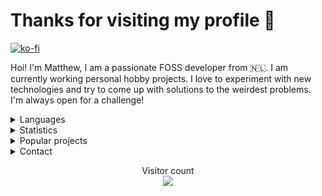 <h1>Thanks for visiting my profile 👋</h1>

[![ko-fi](https://ko-fi.com/img/githubbutton_sm.svg)](https://ko-fi.com/altf2)

Hoi! I'm Matthew, I am a passionate FOSS developer from 🇳🇱. I am currently working personal hobby projects. I love to experiment with new technologies and try to come up with solutions to the weirdest problems. I'm always open for a challenge!
<br/>
<details>
      <summary> Languages </summary>
Here are the languages I know/am learning:
<br>
- Rust
<br>
- JavaScript/TypeScript
<br>
- .NET Core
<br>
- Python
<br>
- C
<br>
- A bit of go
<br>
- A bit of Java
<br> 
- Basics of x86 and RISC-V assembly
<br />
<br />
</details>
<details>
      <summary> Statistics </summary>
<br/>
  <img align="center" src="https://github-readme-stats.vercel.app/api?username=AltF02&show_icons=true&include_all_commits=true&theme=dracula" alt="AltF02's github stats" />
<br />
      
  <!--START_SECTION:waka-->
**🐱 My GitHub Data** 

> 🏆 381 Contributions in the Year 2022
 > 
> 📦 54.2 kB Used in GitHub's Storage 
 > 
> 💼 Opted to Hire
 > 
> 📜 68 Public Repositories 
 > 
> 🔑 23 Private Repositories  
 > 
**I Mostly Code in Rust** 

```text
Rust                     31 repos            ██████████░░░░░░░░░░░░░░░   40.79% 
Python                   19 repos            ██████░░░░░░░░░░░░░░░░░░░   25.0% 
JavaScript               9 repos             ███░░░░░░░░░░░░░░░░░░░░░░   11.84% 
TypeScript               4 repos             █░░░░░░░░░░░░░░░░░░░░░░░░   5.26% 
Vue                      3 repos             █░░░░░░░░░░░░░░░░░░░░░░░░   3.95%

```



 Last Updated on 21/12/2022 10:41:36 UTC
<!--END_SECTION:waka-->
</details>
<details>
      <summary> Popular projects</summary>
            <a href="https://github.com/AltF02/x11-rs">
            <img align="center" src="https://github-readme-stats.vercel.app/api/pin/?username=AltF02&repo=X11-rs&theme=dracula" /> 
            <a href="https://github.com/AltF02/mouse-rs">
            <img align="center" src="https://github-readme-stats.vercel.app/api/pin/?username=AltF02&repo=mouse-rs&theme=dracula" />
            <a href="https://github.com/Rust-for-Linux/linux">
            <img align="center" src="https://github-readme-stats.vercel.app/api/pin/?username=Rust-for-linux&repo=linux&theme=dracula" /> 
      </a>
</details>
<details>
      <summary> Contact </summary>
<br/>
My contact details are available on <a href="https://altf2.dev">my site</a>
<br/>
</details>
  <p align="center"> 
  Visitor count<br>
  <img src="https://profile-counter.glitch.me/AltF02/count.svg" />
</p>


